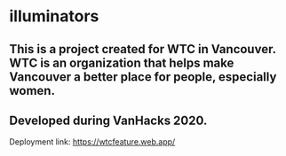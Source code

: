 # illuminators
## This is a project created for WTC in Vancouver. WTC is an organization that helps make Vancouver a better place for people, especially women. 
## Developed during VanHacks 2020.
Deployment link: https://wtcfeature.web.app/
